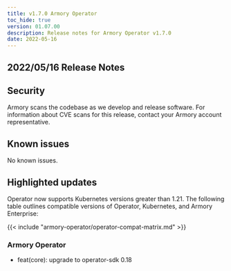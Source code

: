```yaml
---
title: v1.7.0 Armory Operator
toc_hide: true
version: 01.07.00
description: Release notes for Armory Operator v1.7.0
date: 2022-05-16
---
```


## 2022/05/16 Release Notes

## Security

Armory scans the codebase as we develop and release software. For information about CVE scans for this release, contact your Armory account representative.

## Known issues

No known issues.

## Highlighted updates

Operator now supports Kubernetes versions greater than 1.21. The following
table outlines compatible versions of Operator, Kubernetes, and Armory
Enterprise:

{{< include "armory-operator/operator-compat-matrix.md" >}}

### Armory Operator

* feat(core): upgrade to operator-sdk 0.18
